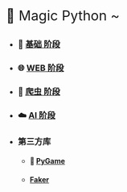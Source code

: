 <p style="font-size:27px">🐍 Magic Python ~</p>


- ### :triangular_flag_on_post: [基础 阶段][python]

- ### :globe_with_meridians: [WEB 阶段][web]

- ### :ghost: [爬虫 阶段][Spider]

- ### :cloud: [AI 阶段][AI]

- ### 第三方库

  - #### :game_die: [PyGame][PyGame]
  
  - #### [Faker][Faker]

[python]:./python/readme.md
[web]:./WEB/readme.md
[Spider]:./爬虫/readme.md
[AI]:./AI/readme.md
[next]:./
[PyGame]:./第三方库/PyGame/readme.md
[Faker]:./第三方库/faker.md



